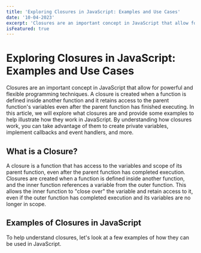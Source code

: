 ```yaml
---
title: 'Exploring Closures in JavaScript: Examples and Use Cases'
date: '10-04-2023'
excerpt: 'Closures are an important concept in JavaScript that allow for powerful and flexible programming techniques. A closure is created when a function is defined inside another function and it retains access to the parent function''s variables even after the parent function has finished executing. By understanding how closures work, you can take advantage of them to create private variables, implement callbacks and event handlers, and more.'
isFeatured: true
---
```


# Exploring Closures in JavaScript: Examples and Use Cases

Closures are an important concept in JavaScript that allow for powerful and flexible programming techniques. A closure is created when a function is defined inside another function and it retains access to the parent function's variables even after the parent function has finished executing. In this article, we will explore what closures are and provide some examples to help illustrate how they work in JavaScript. By understanding how closures work, you can take advantage of them to create private variables, implement callbacks and event handlers, and more.

## What is a Closure?

A closure is a function that has access to the variables and scope of its parent function, even after the parent function has completed execution. Closures are created when a function is defined inside another function, and the inner function references a variable from the outer function. This allows the inner function to "close over" the variable and retain access to it, even if the outer function has completed execution and its variables are no longer in scope.

## Examples of Closures in JavaScript

To help understand closures, let's look at a few examples of how they can be used in JavaScript.
